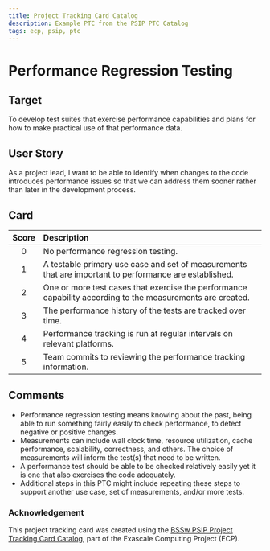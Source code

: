 ```yaml
---
title: Project Tracking Card Catalog
description: Example PTC from the PSIP PTC Catalog
tags: ecp, psip, ptc
---
```

# Performance Regression Testing

## Target

To develop test suites that exercise performance capabilities and plans for how to make practical use of that performance data.

## User Story

As a project lead, I want to be able to identify when changes to the code introduces performance issues so that we can 
address them sooner rather than later in the development process.

## Card

| Score         | Description |
| :-------------: | :------------- |
| 0 | No performance regression testing. |
| 1 | A testable primary use case and set of measurements that are important to performance are established. |
| 2 | One or more test cases that exercise the performance capability according to the measurements are created. |
| 3 | The performance history of the tests are tracked over time. |
| 4 | Performance tracking is run at regular intervals on relevant platforms. |
| 5 | Team commits to reviewing the performance tracking information.|

## Comments

- Performance regression testing means knowing about the past, being able to run something fairly easily to check 
performance, to detect negative or positive changes.
- Measurements can include wall clock time, resource utilization, cache performance, scalability, correctness, 
and others. The choice of measurements will inform the test(s) that need to be written.
- A performance test should be able to be checked relatively easily yet it is one that also exercises the code adequately.
- Additional steps in this PTC might include repeating these steps to support another use case, set of measurements, 
and/or more tests.


### Acknowledgement

This project tracking card was created using the [BSSw PSIP Project Tracking Card Catalog](https://bssw-psip.github.io/ptc-catalog/), part of the Exascale Computing Project (ECP).
